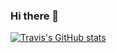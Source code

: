 ### Hi there 👋

[![Travis's GitHub stats](https://github-readme-stats.vercel.app/api?username=travispotterBH)](https://github.com/anuraghazra/github-readme-stats)

<!--
**travispotterBH/travispotterBH** is a ✨ _special_ ✨ repository because its `README.md` (this file) appears on your GitHub profile.

Here are some ideas to get you started:

- 🔭 I’m currently working on ...
- 🌱 I’m currently learning ...
- 👯 I’m looking to collaborate on ...
- 🤔 I’m looking for help with ...
- 💬 Ask me about ...
- 📫 How to reach me: ...
- 😄 Pronouns: ...
- ⚡ Fun fact: ...
-->
